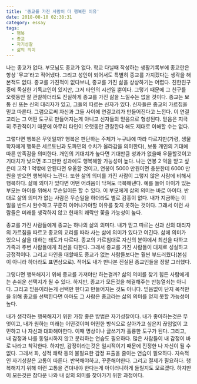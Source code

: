 ```yaml
---
title: '종교를 가진 사람이 더 행복한 이유'
date: 2018-08-10 02:38:31
category: essay
tags:
  - 행복
  - 종교
  - 자기성찰
  - 삶의 의미
---
```


나는 종교가 없다. 부모님도 종교가 없다. 학교 다닐때 작성하는 생활기록부에 종교란은 항상 '무교'라고 적어냈다. 그리고 성인이 되어서도 특별히 종교를 가지겠다는 생각을 해본적도 없다. 종교를 가진적이 없다보니, 종교를 가진 삶을 상상하기는 어렵다. 친한친구 중에 독실한 기독교인이 있지만, 그저 타인의 시선일 뿐이다. 그렇기 때문에 그 친구를 오랫동안 잘 관찰하더라도 진실하게 종교를 가진 삶을 느낄수는 없을 것이다. 종교는 보통 신 또는 신의 대리자가 있고, 그들의 따르는 신자가 있다. 신자들은 종교의 가르침을 믿고 따른다. 그럼으로써 자신과 그들 사이에 연결고리가 만들어진다고 느낀다. 이 연결고리는 그 어떤 도구로 만들어지는게 아니고 신자들의 믿음으로 형성된다. 믿음은 지극히 주관적이기 때문에 아무리 타인이 오랫동안 관찰한다 해도 제대로 이해할 수는 없다.

그렇다면 행복은 무엇일까? 행복은 판단하는 주체가 누구냐에 따라 다르지만(가령, 생물학자에게 행복은 세르토닌과 도파민의 수치가 올라감을 의미한다), 보통 개인의 기대에 따른 만족감을 의미한다. 개인의 기대치가 높다면 기대만큼 성과가 없을때 우울할것이고 기대치가 낮으면 조그만한 성과에도 행복해할 가능성이 높다. 나는 연봉 2 억을 받고 싶은데 고작 1 억밖에 안된다면 우울할 것이고, 연봉이 5000 만원이면 충분한데 6000 만원을 받으면 행복하다 느낀다. 또한 삶의 의미를 가진 사람이 그렇지 않은 사람에 비해서 행복하다. 삶에 의미가 있다면 어떤 어려움이 닥쳐도 극복해낸다. 예를 들어 아이가 있는 부모는 아이를 위해서 무슨일이든 할 수 있다. 이 부모에게 삶의 의미는 바로 아이다. 반대로 삶의 의미가 없는 사람은 무슨일을 하더라도 별로 감흥이 없다. 내가 지금하는 이 일을 반드시 완수하고 꾸준히 이어나가야할 이유를 찾지 못하는 것이다. 그래서 이런 사람들은 미래를 생각하지 않고 현재의 쾌락만 쫓을 가능성이 높다.

종교를 가진 사람들에게 종교는 하나의 삶의 의미다. 내가 믿고 따르는 신과 신의 대리자의 가르침을 따르고 종교의 교리를 따라 사는 삶에 의미가 있다고 여긴다. 삶에 의미가 있으니 삶을 대하는 태도가 다르다. 종교의 가르침대로 자신의 분야에서 최선을 다하고 가족과 주변 사람들에게 최선을 다한다. 그래서 종교를 가진 사람들이 대체로 성실하고 긍정적이다. 그리고 타인을 대할때도 종교가 없는 사람들보다는 훨씬 부드러웠다(본심이 아니라 하더라도 표면상으로). 적어도 내가 만나본 진실된 종교인들을 정말 그러했다.

그렇다면 행복해지기 위해 종교를 가져야만 하는걸까? 삶의 의미를 찾기 힘든 사람에게는 손쉬운 선택지가 될 수 있다. 하지만, 종교가 모든것을 해결해주는 만능열쇠는 아니다. 그리고 믿음이라는게 선택만 한다고 만들어지는 것도 아니다. 믿음없이 단지 목적만을 위해 종교를 선택한다면 아마도 그 사람은 종교라는 삶의 의미를 얻지 못할 가능성이 높다.

내가 생각하는 행복해지기 위한 가장 좋은 방법은 자기성찰이다. 내가 좋아하는것은 무엇이고, 내가 원하는 미래는 어떤것이며 어떤한 방식으로 살아가고 싶은지 끊임없이 고민하고 나 자신과 대화해야한다. 이때 명상이나 글쓰기가 훌륭한 도구가 된다. 그리고, 내 감정과 나를 동일시하지 않고 분리하는 연습도 필요하다. 많은 사람들이 내 감정이 바로 나라고 착각한다. 하지만, 감정이라는것은 일시적이기 때문에 진정한 나 자신이 될 수 없다. 그래서 화, 성적 쾌락 등의 불필요한 감정 표출을 줄이는 연습이 필요하다. 지속적인 자기성찰은 고통이 따른다. 반복해야하고, 꾸준해야한다. 그리고 절제가 필요하다. 행복해지기 위해 이런 고통을 견뎌내야 한다는게 아이러니하게 들릴지도 모르겠다. 하지만 이 모든것은 참다운 나와 내 삶의 의미를 찾아가기 위한 과정이다.
